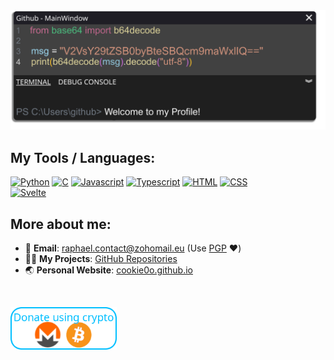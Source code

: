 <img src="./398015165-4ef810ca-4cca-4fe9-9514-020c33333b45.png" alt="Welcome image">

## My Tools / Languages:
<a href="https://www.python.org/" target="_blank"><img alt="Python" width="50px" src="https://github.com/bablubambal/All_logo_and_pictures/blob/7c0ac2ceb9f9d24992ec393d11fa7337d2f92466/programming%20languages/python.svg" /></a>
<a href="https://en.wikipedia.org/wiki/C_(programming_language)" target="_blank"><img alt="C" width="50px" src="https://github.com/bablubambal/All_logo_and_pictures/blob/7c0ac2ceb9f9d24992ec393d11fa7337d2f92466/programming%20languages/c.svg" /></a>
<a href="https://developer.mozilla.org/en-US/docs/Web/JavaScript" target="_blank"><img alt="Javascript" width="50px" src="https://github.com/bablubambal/All_logo_and_pictures/blob/7c0ac2ceb9f9d24992ec393d11fa7337d2f92466/programming%20languages/javascript.svg" /></a>
<a href="https://www.typescriptlang.org/" target="_blank"><img alt="Typescript" width="50px" src="https://github.com/bablubambal/All_logo_and_pictures/blob/7c0ac2ceb9f9d24992ec393d11fa7337d2f92466/programming%20languages/typescript.svg" /></a>
<a href="https://en.wikipedia.org/wiki/HTML" target="_blank"><img alt="HTML" width="50px" src="https://github.com/bablubambal/All_logo_and_pictures/blob/7c0ac2ceb9f9d24992ec393d11fa7337d2f92466/others/html.svg" /></a>
<a href="https://en.wikipedia.org/wiki/CSS" target="_blank"><img alt="CSS" width="50px" src="https://github.com/bablubambal/All_logo_and_pictures/blob/7c0ac2ceb9f9d24992ec393d11fa7337d2f92466/others/css.svg" /></a>
<br clear="left"/>
<a href="https://svelte.dev/" target="_blank"><img alt="Svelte" width="50px" src="https://github.com/bablubambal/All_logo_and_pictures/blob/7c0ac2ceb9f9d24992ec393d11fa7337d2f92466/social%20icons/svelte.svg"/></a>
<br clear="left"/>

## More about me:
- 📧 **Email**: [raphael.contact@zohomail.eu](mailto:raphael.contact@zohomail.eu) (Use [PGP](https://keys.openpgp.org/search?q=raphael.contact%40zohomail.eu) ❤️)
- 👨‍💻 **My Projects**: [GitHub Repositories](https://github.com/cookie0o?tab=repositories)   
- 🌏 **Personal Website**: [cookie0o.github.io](https://cookie0o.github.io/personal-website/)

<br clear="left"/>
<p>
  <a href="/.github/FUNDING.md">
      <img src="https://github.com/cookie0o/cookie0o/blob/d3e8d70995e29f28f7de22319c7ad05702cdd398/donate_btn.png" alt="Donate using crypto" width="170px">
  </a>
</p>
